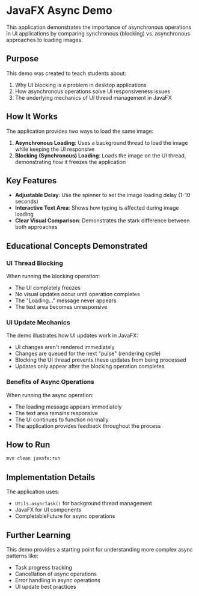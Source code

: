 # JavaFX Async Demo

This application demonstrates the importance of asynchronous operations in UI applications by comparing synchronous (blocking) vs. asynchronous approaches to loading images.

## Purpose

This demo was created to teach students about:

1. Why UI blocking is a problem in desktop applications
2. How asynchronous operations solve UI responsiveness issues
3. The underlying mechanics of UI thread management in JavaFX

## How It Works

The application provides two ways to load the same image:

1. **Asynchronous Loading**: Uses a background thread to load the image while keeping the UI responsive
2. **Blocking (Synchronous) Loading**: Loads the image on the UI thread, demonstrating how it freezes the application

## Key Features

- **Adjustable Delay**: Use the spinner to set the image loading delay (1-10 seconds)
- **Interactive Text Area**: Shows how typing is affected during image loading
- **Clear Visual Comparison**: Demonstrates the stark difference between both approaches

## Educational Concepts Demonstrated

### UI Thread Blocking

When running the blocking operation:

- The UI completely freezes
- No visual updates occur until operation completes
- The "Loading..." message never appears
- The text area becomes unresponsive

### UI Update Mechanics

The demo illustrates how UI updates work in JavaFX:

- UI changes aren't rendered immediately
- Changes are queued for the next "pulse" (rendering cycle)
- Blocking the UI thread prevents these updates from being processed
- Updates only appear after the blocking operation completes

### Benefits of Async Operations

When running the async operation:

- The loading message appears immediately
- The text area remains responsive
- The UI continues to function normally
- The application provides feedback throughout the process

## How to Run

```bash
mvn clean javafx:run
```

## Implementation Details

The application uses:

- `Utils.asyncTask()` for background thread management
- JavaFX for UI components
- CompletableFuture for async operations

## Further Learning

This demo provides a starting point for understanding more complex async patterns like:

- Task progress tracking
- Cancellation of async operations
- Error handling in async operations
- UI update best practices
